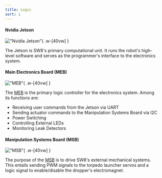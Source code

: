 ```yaml
---
title: Logic
sort: 1
---
```

#### Nvidia Jetson
!["Nvidia Jetson"](/assets/images/electrical/jetson.jpg){ .w-[40vw] }

The Jetson is SW8's primary computational unit. It runs the robot's high-level software and serves as the programmer's interface to the electronics system. 
#### Main Electronics Board (MEB) 
!["MEB"](/assets/images/electrical/meb.png){ .w-[40vw] }

The [MEB](https://github.com/ncsurobotics/SW8E-MEB) is the primary logic controller for the electronics system. Among its functions are:
- Receiving user commands from the Jetson via UART
- Sending actuator commands to the Manipulation Systems Board via I2C
- Power Switching
- Controlling External LEDs
- Monitoring Leak Detectors
#### Manipulation Systems Board (MSB)
!["MSB"](/assets/images/electrical/msb.png){ .w-[40vw] }

The purpose of the [MSB](https://github.com/ncsurobotics/SW8E-MSB) is to drive SW8's external mechanical systems. This entails sending PWM signals to the torpedo launcher servos and a logic signal to enable/disable the dropper's electromagnet.

